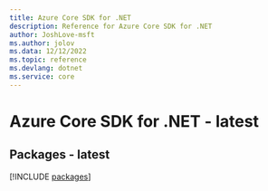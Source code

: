 ```yaml
---
title: Azure Core SDK for .NET
description: Reference for Azure Core SDK for .NET
author: JoshLove-msft
ms.author: jolov
ms.data: 12/12/2022
ms.topic: reference
ms.devlang: dotnet
ms.service: core
---
```

# Azure Core SDK for .NET - latest
## Packages - latest
[!INCLUDE [packages](core-index.md)]